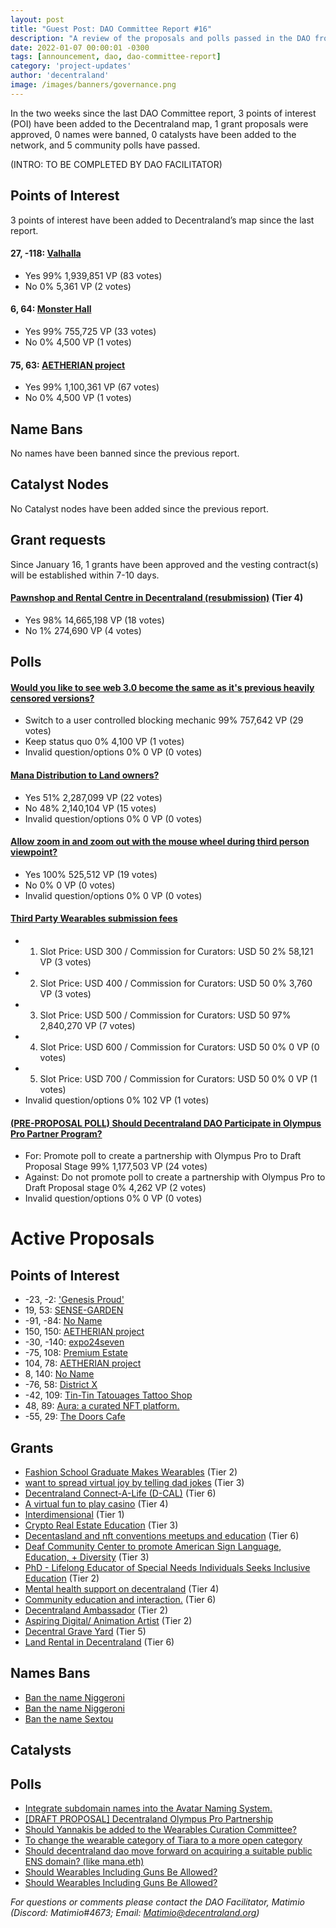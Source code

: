 ```yaml
---
layout: post
title: "Guest Post: DAO Committee Report #16"
description: "A review of the proposals and polls passed in the DAO from January 16 through January 31".
date: 2022-01-07 00:00:01 -0300
tags: [announcement, dao, dao-committee-report]
category: 'project-updates'
author: 'decentraland'
image: /images/banners/governance.png
---
```


In the two weeks since the last DAO Committee report, 3 points of interest (POI) have been added to the Decentraland map, 1 grant proposals were approved, 0 names were banned, 0 catalysts have been added to the network, and 5 community polls have passed.

(INTRO: TO BE COMPLETED BY DAO FACILITATOR)


## Points of Interest
3 points of interest have been added to Decentraland’s map since the last report.


#### 27, -118: [Valhalla](https://governance.decentraland.org/proposal/?id=7fef5ac0-74b8-11ec-8188-4352ce3d30e7)

* Yes 99% 1,939,851 VP (83 votes)
* No 0% 5,361 VP (2 votes)


#### 6, 64: [Monster Hall](https://governance.decentraland.org/proposal/?id=8ba34ad0-72be-11ec-8188-4352ce3d30e7)

* Yes 99% 755,725 VP (33 votes)
* No 0% 4,500 VP (1 votes)


#### 75, 63: [AETHERIAN project](https://governance.decentraland.org/proposal/?id=19e80510-7193-11ec-8188-4352ce3d30e7)

* Yes 99% 1,100,361 VP (67 votes)
* No 0% 4,500 VP (1 votes)


## Name Bans

No names have been banned since the previous report.

## Catalyst Nodes
No Catalyst nodes have been added since the previous report.


## Grant requests
Since January 16, 1 grants have been approved and the vesting contract(s) will be established within 7-10 days.


#### [Pawnshop and Rental Centre in Decentraland  (resubmission)](https://governance.decentraland.org/proposal/?id=a37682b0-7798-11ec-8188-4352ce3d30e7) (Tier 4)

* Yes 98% 14,665,198 VP (18 votes)
* No 1% 274,690 VP (4 votes)


## Polls

#### [Would you like to see web 3.0 become the same as it&#39;s previous heavily censored versions?](https://governance.decentraland.org/proposal/?id=fb7c7500-78c9-11ec-8188-4352ce3d30e7)

* Switch to a user controlled blocking mechanic 99% 757,642 VP (29 votes)
* Keep status quo 0% 4,100 VP (1 votes)
* Invalid question/options 0% 0 VP (0 votes)


#### [Mana Distribution to Land owners?](https://governance.decentraland.org/proposal/?id=30051cc0-7652-11ec-8188-4352ce3d30e7)

* Yes 51% 2,287,099 VP (22 votes)
* No 48% 2,140,104 VP (15 votes)
* Invalid question/options 0% 0 VP (0 votes)


#### [Allow zoom in and zoom out with the mouse wheel during third person viewpoint?](https://governance.decentraland.org/proposal/?id=e1c74770-7644-11ec-8188-4352ce3d30e7)

* Yes 100% 525,512 VP (19 votes)
* No  0% 0 VP (0 votes)
* Invalid question/options 0% 0 VP (0 votes)


#### [Third Party Wearables submission fees](https://governance.decentraland.org/proposal/?id=90a67ae0-7320-11ec-8188-4352ce3d30e7)

* 1. Slot Price: USD 300 / Commission for Curators: USD 50  2% 58,121 VP (3 votes)
* 2. Slot Price: USD 400 / Commission for Curators: USD 50 0% 3,760 VP (3 votes)
* 3. Slot Price: USD 500 / Commission for Curators: USD 50 97% 2,840,270 VP (7 votes)
* 4. Slot Price: USD 600 / Commission for Curators: USD 50 0% 0 VP (0 votes)
* 5. Slot Price: USD 700 / Commission for Curators: USD 50 0% 0 VP (1 votes)
* Invalid question/options 0% 102 VP (1 votes)


#### [(PRE-PROPOSAL POLL) Should Decentraland DAO Participate in Olympus Pro Partner Program?](https://governance.decentraland.org/proposal/?id=a6d5d950-72c1-11ec-8188-4352ce3d30e7)

* For: Promote poll to create a partnership with Olympus Pro to Draft Proposal Stage  99% 1,177,503 VP (24 votes)
* Against: Do not promote poll to create a partnership with Olympus Pro to Draft Proposal stage  0% 4,262 VP (2 votes)
* Invalid question/options 0% 0 VP (0 votes)



# Active Proposals

## Points of Interest

* -23, -2: [&#39;Genesis Proud&#39;](https://governance.decentraland.org/proposal/?id=1fa3dec0-8525-11ec-bd91-0316d7e70123)
* 19, 53: [SENSE-GARDEN](https://governance.decentraland.org/proposal/?id=97cf0d70-8511-11ec-bd91-0316d7e70123)
* -91, -84: [No Name](https://governance.decentraland.org/proposal/?id=b21e91f0-84f3-11ec-bd91-0316d7e70123)
* 150, 150: [AETHERIAN project](https://governance.decentraland.org/proposal/?id=131c1e60-8476-11ec-bd91-0316d7e70123)
* -30, -140: [expo24seven](https://governance.decentraland.org/proposal/?id=503a53b0-842c-11ec-bd91-0316d7e70123)
* -75, 108: [Premium Estate](https://governance.decentraland.org/proposal/?id=7e899b10-8420-11ec-bd91-0316d7e70123)
* 104, 78: [AETHERIAN project](https://governance.decentraland.org/proposal/?id=e74d5f20-8307-11ec-9166-a5dd0ddb7cdb)
* 8, 140: [No Name](https://governance.decentraland.org/proposal/?id=6ee64670-82fb-11ec-9166-a5dd0ddb7cdb)
* -76, 58: [District X](https://governance.decentraland.org/proposal/?id=bf801250-82f6-11ec-9166-a5dd0ddb7cdb)
* -42, 109: [Tin-Tin Tatouages Tattoo Shop](https://governance.decentraland.org/proposal/?id=e2d84840-8237-11ec-9166-a5dd0ddb7cdb)
* 48, 89: [Aura: a curated NFT platform.](https://governance.decentraland.org/proposal/?id=28f819f0-81d8-11ec-9166-a5dd0ddb7cdb)
* -55, 29: [The Doors Cafe](https://governance.decentraland.org/proposal/?id=84ceac50-8195-11ec-9166-a5dd0ddb7cdb)

## Grants

* [Fashion School Graduate Makes Wearables](https://governance.decentraland.org/proposal/?id=65647d80-83d5-11ec-bd91-0316d7e70123) (Tier 2)
* [want to spread virtual joy by telling dad jokes](https://governance.decentraland.org/proposal/?id=9d1819b0-83be-11ec-bd91-0316d7e70123) (Tier 3)
* [Decentraland Connect-A-Life (D-CAL)](https://governance.decentraland.org/proposal/?id=b43fb280-82a9-11ec-9166-a5dd0ddb7cdb) (Tier 6)
* [A virtual fun to play casino](https://governance.decentraland.org/proposal/?id=5737f330-8228-11ec-9166-a5dd0ddb7cdb) (Tier 4)
* [Interdimensional](https://governance.decentraland.org/proposal/?id=c3932840-81f3-11ec-9166-a5dd0ddb7cdb) (Tier 1)
* [Crypto Real Estate Education](https://governance.decentraland.org/proposal/?id=f5925e10-8180-11ec-9166-a5dd0ddb7cdb) (Tier 3)
* [Decentasland and nft conventions meetups and education](https://governance.decentraland.org/proposal/?id=47d600d0-8165-11ec-9166-a5dd0ddb7cdb) (Tier 6)
* [Deaf Community Center to promote American Sign Language, Education, + Diversity](https://governance.decentraland.org/proposal/?id=436ce8e0-813a-11ec-9166-a5dd0ddb7cdb) (Tier 3)
* [PhD - Lifelong Educator  of Special Needs Individuals Seeks Inclusive Education](https://governance.decentraland.org/proposal/?id=07b07c30-8131-11ec-9166-a5dd0ddb7cdb) (Tier 2)
* [Mental health support on decentraland](https://governance.decentraland.org/proposal/?id=a47fc6e0-8110-11ec-9166-a5dd0ddb7cdb) (Tier 4)
* [Community education and interaction.](https://governance.decentraland.org/proposal/?id=2cadb150-80fb-11ec-9166-a5dd0ddb7cdb) (Tier 6)
* [Decentraland Ambassador](https://governance.decentraland.org/proposal/?id=d78edbe0-80e6-11ec-9166-a5dd0ddb7cdb) (Tier 2)
* [Aspiring Digital/ Animation Artist](https://governance.decentraland.org/proposal/?id=785f2120-80e1-11ec-9166-a5dd0ddb7cdb) (Tier 2)
* [Decentral Grave Yard](https://governance.decentraland.org/proposal/?id=0be3df90-80d7-11ec-9166-a5dd0ddb7cdb) (Tier 5)
* [Land Rental in Decentraland](https://governance.decentraland.org/proposal/?id=3dd05210-80a3-11ec-9166-a5dd0ddb7cdb) (Tier 6)

## Names Bans

* [Ban the name Niggeroni](https://governance.decentraland.org/proposal/?id=068384e0-8516-11ec-bd91-0316d7e70123)
* [Ban the name Niggeroni](https://governance.decentraland.org/proposal/?id=ef0348a0-8515-11ec-bd91-0316d7e70123)
* [Ban the name Sextou](https://governance.decentraland.org/proposal/?id=d8fc48a0-82d5-11ec-9166-a5dd0ddb7cdb)

## Catalysts


## Polls

* [Integrate subdomain names into the Avatar Naming System.](https://governance.decentraland.org/proposal/?id=b8978790-85a1-11ec-bd91-0316d7e70123)
* [[DRAFT PROPOSAL] Decentraland Olympus Pro Partnership](https://governance.decentraland.org/proposal/?id=d166f800-8510-11ec-bd91-0316d7e70123)
* [Should Yannakis be added to the Wearables Curation Committee?](https://governance.decentraland.org/proposal/?id=d6e15b80-84d0-11ec-bd91-0316d7e70123)
* [To change the wearable category of Tiara to a more open category](https://governance.decentraland.org/proposal/?id=640662b0-8299-11ec-9166-a5dd0ddb7cdb)
* [Should decentraland dao move forward on acquiring a suitable public ENS domain? (like mana.eth)](https://governance.decentraland.org/proposal/?id=cbe90790-821a-11ec-9166-a5dd0ddb7cdb)
* [Should Wearables Including Guns Be Allowed?](https://governance.decentraland.org/proposal/?id=51cae350-81fe-11ec-9166-a5dd0ddb7cdb)
* [Should Wearables Including Guns Be Allowed?](https://governance.decentraland.org/proposal/?id=b8ad7250-81f8-11ec-9166-a5dd0ddb7cdb)


*For questions or comments please contact the DAO Facilitator, Matimio (Discord: Matimio#4673; Email: [Matimio@decentraland.org](mailto:Matimio@decentraland.org))*